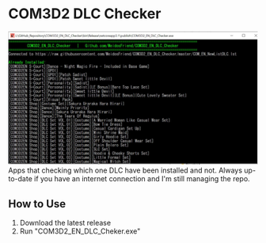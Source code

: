 # COM3D2 DLC Checker

![](Demo.jpg)
Apps that checking which one DLC have been installed and not. Always up-to-date if you have an internet connection and I'm still managing the repo.

## How to Use

1.  Download the latest release
2.  Run "COM3D2_EN_DLC_Cheker.exe"
